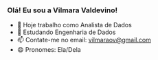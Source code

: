 ### Olá! Eu sou a Vilmara Valdevino!

- 🔭 Hoje trabalho como Analista de Dados
- 🌱 Estudando Engenharia de Dados
- 📫 Contate-me no email: vilmaraov@gmail.com
- 😄 Pronomes: Ela/Dela


